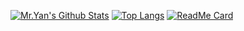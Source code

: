 [![Mr.Yan's Github Stats](https://github-readme-stats.vercel.app/api?username=CrazyMrYan&count_private=true&show_icons=true&theme=merko&include_all_commits=true)](https://github.com/anuraghazra/github-readme-stats)
[![Top Langs](https://github-readme-stats.vercel.app/api/top-langs/?username=CrazyMrYan&layout=default)](https://github.com/anuraghazra/github-readme-stats)
[![ReadMe Card](https://github-readme-stats.vercel.app/api/pin/?username=CrazyMrYan&repo=vue-tree-color)](https://github.com/anuraghazra/github-readme-stats)
